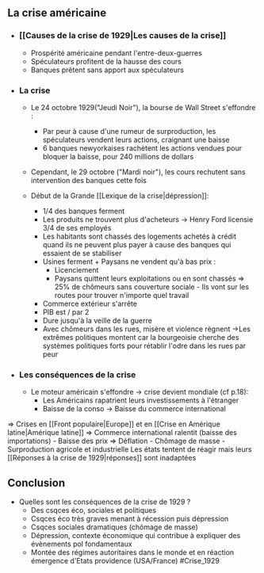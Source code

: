 ## La crise américaine

- ### [[Causes de la crise de 1929|Les causes de la crise]]
	-  Prospérité américaine pendant l'entre-deux-guerres
	- Spéculateurs profitent de la hausse des cours
	- Banques prêtent sans apport aux spéculateurs

- ### La crise
	- Le 24 octobre 1929("Jeudi Noir"), la bourse de Wall Street s'effondre :
		- Par peur à cause d'une rumeur de surproduction, les spéculateurs vendent leurs actions, craignant une baisse
		- 6 banques newyorkaises rachètent les actions vendues pour bloquer la baisse, pour 240 millions de dollars
	- Cependant, le 29 octobre ("Mardi noir"), les cours rechutent sans intervention des banques cette fois

	- Début de la Grande [[Lexique de la crise|dépression]]:
		- 1/4 des banques ferment
		- Les produits ne trouvent plus d'acheteurs -> Henry Ford licensie 3/4 de ses employés
		- Les habitants sont chassés des logements achetés à crédit quand ils ne peuvent plus payer à cause des banques qui essaient de se stabiliser
		- Usines ferment + Paysans ne vendent qu'à bas prix :
			- Licenciement
			- Paysans quittent leurs exploitations ou en sont chassés
				=> 25% de chômeurs sans couverture sociale
					- Ils vont sur les routes pour trouver n'importe quel travail
		- Commerce extérieur s'arrête
		- PIB est / par 2
		- Dure jusqu'à la veille de la guerre
		- Avec chômeurs dans les rues, misère et violence règnent ->Les extrêmes politiques montent car la bourgeoisie cherche des systèmes politiques forts pour rétablir l'odre dans les rues par peur

- ### Les conséquences de la crise
	- Le moteur américain s'effondre -> crise devient mondiale (cf p.18):
		- Les Américains rapatrient leurs investissements à l'étranger
		- Baisse de la conso -> Baisse du commerce international

=> Crises en [[Front populaire|Europe]] et en [[Crise en Amérique latine|Amérique latine]]
=> Commerce international ralentit (baisse des importations)
	- Baisse des prix => Déflation
	- Chômage de masse
	- Surproduction agricole et industrielle
Les états tentent de réagir mais leurs [[Réponses à la crise de 1929|réponses]] sont inadaptées

## Conclusion
- Quelles sont les conséquences de la crise de 1929 ?
	- Des csqces éco, sociales et politiques
	- Csqces éco très graves menant à récession puis dépression
	- Csqces sociales dramatiques (chômage de masse)
	- Dépression, contexte économique qui contribue à expliquer des évènements pol fondamentaux
	- Montée des régimes autoritaires dans le monde et en réaction émergence d'Etats providence (USA/France)
#Crise_1929